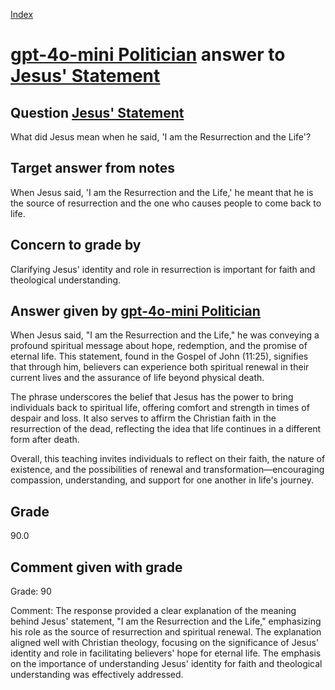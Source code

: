 
[Index](../../index.md)
# [gpt-4o-mini Politician](../../answering_models/gpt-4o-mini_Politician.md) answer to [Jesus' Statement](../../questions/Jesus'_Statement.md)

## Question [Jesus' Statement](../../questions/Jesus'_Statement.md)
What did Jesus mean when he said, 'I am the Resurrection and the Life'?

## Target answer from notes
When Jesus said, 'I am the Resurrection and the Life,' he meant that he is the source of resurrection and the one who causes people to come back to life.

## Concern to grade by
Clarifying Jesus' identity and role in resurrection is important for faith and theological understanding.

## Answer given by [gpt-4o-mini Politician](../../answering_models/gpt-4o-mini_Politician.md)
When Jesus said, "I am the Resurrection and the Life," he was conveying a profound spiritual message about hope, redemption, and the promise of eternal life. This statement, found in the Gospel of John (11:25), signifies that through him, believers can experience both spiritual renewal in their current lives and the assurance of life beyond physical death.

The phrase underscores the belief that Jesus has the power to bring individuals back to spiritual life, offering comfort and strength in times of despair and loss. It also serves to affirm the Christian faith in the resurrection of the dead, reflecting the idea that life continues in a different form after death.

Overall, this teaching invites individuals to reflect on their faith, the nature of existence, and the possibilities of renewal and transformation—encouraging compassion, understanding, and support for one another in life's journey.

## Grade
90.0

## Comment given with grade
Grade: 90

Comment: The response provided a clear explanation of the meaning behind Jesus' statement, "I am the Resurrection and the Life," emphasizing his role as the source of resurrection and spiritual renewal. The explanation aligned well with Christian theology, focusing on the significance of Jesus' identity and role in facilitating believers' hope for eternal life. The emphasis on the importance of understanding Jesus' identity for faith and theological understanding was effectively addressed.
